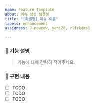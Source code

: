 ```yaml
---
name: Feature Template
about: 이슈 생성 템플릿
title: "[라벨명] 이슈 이름"
labels: enhancement
assignees: J-nowcow, yeni28, rlfrkdms1

---
```


### 💬 기능 설명
> 기능에 대해 간략히 적어주세요.

### 🎯 구현 내용
- [ ] TODO
- [ ] TODO
- [ ] TODO
